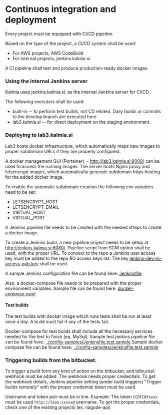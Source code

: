 # Continuos integration and deployment 

Every project must be equipped with CI/CD pipeline.

Based on the type of the project, a CI/CD system shall be used:
* For AWS projects, AWS CodeBuild
* For internal projects, jenkins.kalmia.si

A CI pipeline shall test and produce production-ready docker images. 


### Using the internal Jenkins server
Kalmia uses jenkins.kalmia.si, as the internal Jenkins server for CI/CD. 

The following executors shall be used:
- built-in -- to perform test builds, not CD related. Daily builds or commits to the develop branch are executed here. 
- lab3.kalmia.si -- for direct deployment on the staging environment. 



### Deploying to lab3.kalmia.si
Lab3 hosts docker infrastructure, which automatically maps new images to proper subdomain URLs if they are properly configured.

A docker management GUI (Portainer)  - http://lab3.kalmia.si:9000/ can be used to access the running images. The server hosts Nginx proxy and letsencrypt images, which automatically generate subdomain https hosting for the added docker image.

To enable the automatic subdomain creation the following env variables need to be set:
- LETSENCRYPT_HOST
- LETSENCRYPT_EMAIL
- VIRTUAL_HOST
- VIRTUAL_PORT

A Jenkins pipeline file needs to be created with the needed st1eps to create a docker image.

To create a Jenkins build, a new pipeline project needs to be setup at http://jenkins.kalmia.si:8080/.
Pipeline script from SCM option shall be used, with the proper URL. To connect to the repo a Jenkins user access key must be added to the repo RO access keys list. The key [jenkins-dev-ro-access-pub.key](jenkins-dev-ro-access-pub.key) shall be used. 

A sample Jenkins configuration file can be found here: [Jenkinsfile](./../config-samples/Jenkinsfile)

Also, a docker-compose file needs to be prepared with the proper environment variables. Sample file can be found here: [docker-compose.yaml](./../config-samples/docker-compose.yml)


#### Test builds 
The test builds with docker image which runs tests shall be run at least once a day. A build must fail if any of the tests fail. 

Docker-compose for test builds shall include all the necessary services needed for the test to finish (eq. MySql).
Sample test jenkins pipeline file can be found here: [../config-samples/Jenkinsfile.test.sample](../config-samples/Jenkinsfile.test.sample)
Sample docker compose file can be found here: [../config-samples/Jenkinsfile.test.sample](./../config-samples/docker-compose.test.yaml)


### Triggering builds from the bitbucket. 

To trigger a build form any kind of action on the bitbucket, and bitbucket webhook must be added. The webhook needs proper credentials.
To get the webhook details, Jenkins pipeline setting (under build triggers) "Trigger builds remotely" with the proper credential token must be used.

Username and token pair must be in line. Example: The token `CCDFC8Fxxxx` must be used `http://leon:xxxxx@` username. To get the proper credentials, check one of the existing projects (ex. nagode-api)
